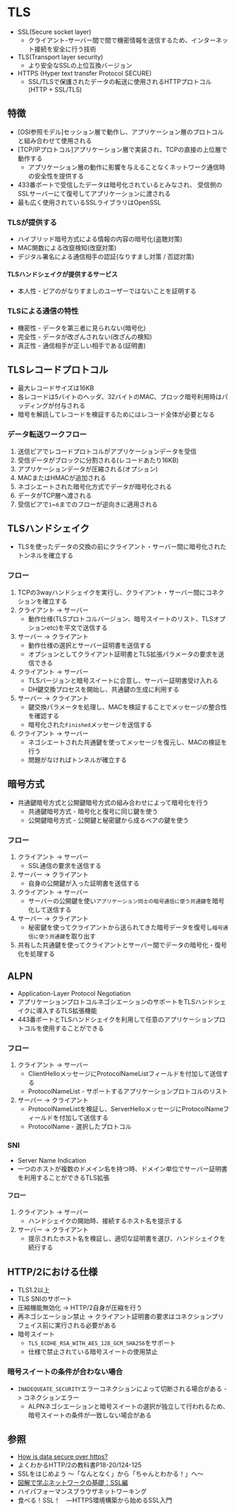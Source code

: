 # TLS
- SSL(Secure socket layer)
  - クライアント-サーバー間で間で機密情報を送信するため、インターネット接続を安全に行う技術
- TLS(Transport layer security)
  - より安全なSSLの上位互換バージョン
- HTTPS (Hyper text transfer Protocol SECURE)
  - SSL/TLSで保護されたデータの転送に使用されるHTTPプロトコル(HTTP + SSL/TLS)

## 特徴
- [OSI参照モデル]セッション層で動作し、アプリケーション層のプロトコルと組み合わせて使用される
- [TCP/IPプロトコル]アプリケーション層で実装され、TCPの直接の上位層で動作する
  - アプリケーション層の動作に影響を与えることなくネットワーク通信時の安全性を提供する
- 433番ポートで受信したデータは暗号化されているとみなされ、
  受信側のSSLサーバーにて復号してアプリケーションに渡される
- 最も広く使用されているSSLライブラリはOpenSSL

### TLSが提供する
- ハイブリッド暗号方式による情報の内容の暗号化(盗聴対策)
- MAC関数による改竄検知(改竄対策)
- デジタル署名による通信相手の認証(なりすまし対策 / 否認対策)

#### TLSハンドシェイクが提供するサービス
- 本人性 - ピアのがなりすましのユーザーではないことを証明する

### TLSによる通信の特性
- 機密性 - データを第三者に見られない(暗号化)
- 完全性 - データが改ざんされない(改ざんの検知)
- 真正性 - 通信相手が正しい相手である(証明書)

## TLSレコードプロトコル
- 最大レコードサイズは16KB
- 各レコードは5バイトのヘッダ、32バイトのMAC、ブロック暗号利用時はパッディングが付与される
- 暗号を解読してレコードを検証するためにはレコード全体が必要となる

### データ転送ワークフロー
1. 送信ピアでレコードプロトコルがアプリケーションデータを受信
2. 受信データがブロックに分割される(レコードあたり16KB)
3. アプリケーションデータが圧縮される(オプション)
4. MACまたはHMACが追加される
5. ネゴシエートされた暗号化方式でデータが暗号化される
6. データがTCP層へ渡される
7. 受信ピアで`1`~`6`までのフローが逆向きに適用される

## TLSハンドシェイク
- TLSを使ったデータの交換の前にクライアント・サーバー間に暗号化されたトンネルを確立する

### フロー
1. TCPの3wayハンドシェイクを実行し、クライアント・サーバー間にコネクションを確立する
2. クライアント -> サーバー
    - 動作仕様(TLSプロトコルバージョン、暗号スイートのリスト、TLSオプションetc)を平文で送信する
3. サーバー -> クライアント
    - 動作仕様の選択とサーバー証明書を送信する
    - オプションとしてクライアント証明書とTLS拡張パラメータの要求を送信できる
4. クライアント -> サーバー
    - TLSバージョンと暗号スイートに合意し、サーバー証明書受け入れる
    - DH鍵交換プロセスを開始し、共通鍵の生成に利用する
5. サーバー -> クライアント
    - 鍵交換パラメータを処理し、MACを検証することでメッセージの整合性を確認する
    - 暗号化された`Finished`メッセージを送信する
6. クライアント -> サーバー
    - ネゴシエートされた共通鍵を使ってメッセージを復元し、MACの検証を行う
    - 問題がなければトンネルが確立する

## 暗号方式
- 共通鍵暗号方式と公開鍵暗号方式の組み合わせによって暗号化を行う
  - 共通鍵暗号方式 - 暗号化と復号に同じ鍵を使う
  - 公開鍵暗号方式 - 公開鍵と秘密鍵から成るペアの鍵を使う

### フロー
1. クライアント -> サーバー
    - SSL通信の要求を送信する
2. サーバー -> クライアント
    - 自身の公開鍵が入った証明書を送信する
3. クライアント -> サーバー
    - サーバーの公開鍵を使い`アプリケーション同士の暗号通信に使う共通鍵`を暗号化して送信する
4. サーバー -> クライアント
    - 秘密鍵を使ってクライアントから送られてきた暗号データを復号し`暗号通信に使う共通鍵`を取り出す
5. 共有した共通鍵を使ってクライアントとサーバー間でデータの暗号化・復号化を処理する

## ALPN
- Application-Layer Protocol Negotiation
- アプリケーションプロトコルネゴシエーションのサポートをTLSハンドシェイクに導入するTLS拡張機能
- 443番ポートとTLSハンドシェイクを利用して任意のアプリケーションプロトコルを使用することができる

### フロー
1. クライアント -> サーバー
    - ClientHelloメッセージにProtocolNameListフィールドを付加して送信する
    - ProtocolNameList - サポートするアプリケーションプロトコルのリスト
2. サーバー -> クライアント
    - ProtocolNameListを検証し、ServerHelloメッセージにProtocolNameフィールドを付加して送信する
    - ProtocolName - 選択したプロトコル

### SNI
- Server Name Indication
- 一つのホストが複数のドメイン名を持つ時、ドメイン単位でサーバー証明書を利用することができるTLS拡張

#### フロー
1. クライアント -> サーバー
    - ハンドシェイクの開始時、接続するホスト名を提示する
2. サーバー -> クライアント
    - 提示されたホスト名を検証し、適切な証明書を選び、ハンドシェイクを続行する

## HTTP/2における仕様
- TLS1.2以上
- TLS SNIのサポート
- 圧縮機能無効化 -> HTTP/2自身が圧縮を行う
- 再ネゴシエーション禁止 -> クライアント証明書の要求はコネクションプリフェイス前に実行される必要がある
- 暗号スイート
  - `TLS_ECDHE_RSA_WITH_AES_128_GCM_SHA256`をサポート
  - 仕様で禁止されている暗号スイートの使用禁止

### 暗号スイートの条件が合わない場合
- `INADEQUEATE_SECURITY`エラーコネクションによって切断される場合がある -> コネクションエラー
  - ALPNネゴシエーションと暗号スイートの選択が独立して行われるため、
    暗号スイートの条件が一致しない場合がある

## 参照
- [How is data secure over https?](https://blog.joshsoftware.com/2019/08/23/how-is-data-secure-over-https/)
- よくわかるHTTP/2の教科書P18-20/124-125
- SSLをはじめよう ～「なんとなく」から「ちゃんとわかる！」へ～
- [図解で学ぶネットワークの基礎：SSL編](https://xtech.nikkei.com/it/article/COLUMN/20071002/283518/)
- ハイパフォーマンスブラウザネットワーキング
- 食べる！SSL！　―HTTPS環境構築から始めるSSL入門
